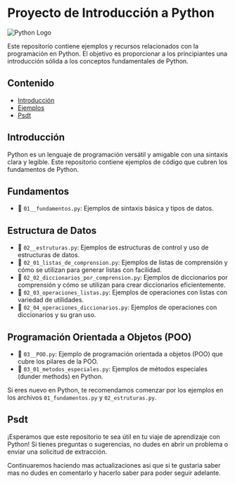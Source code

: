 # Proyecto de Introducción a Python

![Python Logo](https://i.geekflare.com/cdn-cgi/imagedelivery/CWKmKRBT_UKEnKE7IlUMCg/geekflare.com/2020/06/python-hosting.jpg/w=1200)

Este repositorio contiene ejemplos y recursos relacionados con la programación en Python. El objetivo es proporcionar a los principiantes una introducción sólida a los conceptos fundamentales de Python.

## Contenido

- [Introducción](#introducción)
- [Ejemplos](#ejemplos)
- [Psdt](#psdt)

## Introducción

Python es un lenguaje de programación versátil y amigable con una sintaxis clara y legible. Este repositorio contiene ejemplos de código que cubren los fundamentos de Python.

## Fundamentos

- 📄 `01__fundamentos.py`: Ejemplos de sintaxis básica y tipos de datos.

## Estructura de Datos

- 📄 `02__estruturas.py`: Ejemplos de estructuras de control y uso de estructuras de datos.
- 📄 `02_01_listas_de_comprension.py`: Ejemplos de listas de comprensión y cómo se utilizan para generar listas con facilidad.
- 📄 `02_02_diccionarios_por_comprension.py`: Ejemplos de diccionarios por comprensión y cómo se utilizan para crear diccionarios eficientemente.
- 📄 `02_03_operaciones_listas.py`: Ejemplos de operaciones con listas con variedad de utilidades.
- 📄 `02_04_operaciones_diccionarios.py`: Ejemplos de operaciones con diccionarios y su gran uso.

## Programación Orientada a Objetos (POO)

- 📄 `03__POO.py`: Ejemplo de programación orientada a objetos (POO) que cubre los pilares de la POO.
- 📄 `03_01_metodos_especiales.py`: Ejemplos de métodos especiales (dunder methods) en Python.

Si eres nuevo en Python, te recomendamos comenzar por los ejemplos en los archivos `01_fundamentos.py` y `02_estruturas.py`.

## Psdt

¡Esperamos que este repositorio te sea útil en tu viaje de aprendizaje con Python! Si tienes preguntas o sugerencias, no dudes en abrir un problema o enviar una solicitud de extracción.

Continuaremos haciendo mas actualizaciones asi que si te gustaria saber mas no dudes en comentarlo y hacerlo saber para poder seguir adelante.
